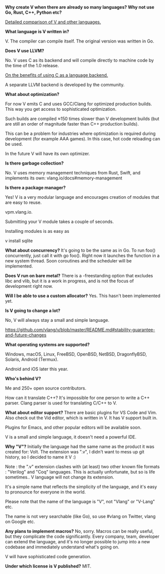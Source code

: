 **Why create V when there are already so many languages? Why not use Go, Rust, C++, Python etc?**

<a href="https://vlang.io/compare" target="_blank">Detailed comparison of V and other languages.</a>

**What language is V written in?**

V. The compiler can compile itself. The original version was written in Go.

**Does V use LLVM?**

No. V uses C as its backend and will compile directly to machine code by the time of the 1.0 release.

<a href="https://github.com/vlang/v/wiki/On-the-benefits-of-using-C-as-a-language-backend">On the benefits of using C as a language backend.</a>

A separate LLVM backend is developed by the community.

**What about optimization?**

For now V emits C and uses GCC/Clang for optimized production builds. This way you get access to sophisticated optimization.

Such builds are compiled ≈150 times slower than V development builds (but are still an order of magnitude faster than C++ production builds).

This can be a problem for industries where optimization is required during development (for example AAA games). In this case, hot code reloading can be used.

In the future V will have its own optimizer.

**Is there garbage collection?**

No. V uses memory management techniques from Rust, Swift, and implements its own: vlang.io/docs#memory-management

**Is there a package manager?**

Yes! V is a very modular language and encourages creation of modules that are easy to reuse.

vpm.vlang.io.

Submitting your V module takes a couple of seconds.

Installing modules is as easy as

v install sqlite

**What about concurrency?**
It's going to be the same as in Go. To run foo() concurrently, just call it with go foo(). Right now it launches the function in a new system thread. Soon coroutines and the scheduler will be implemented.

**Does V run on bare metal?**
There is a -freestanding option that excludes libc and vlib, but it is a work in progress, and is not the focus of development right now.

**Will I be able to use a custom allocator?**
Yes. This hasn't been implemented yet.

**Is V going to change a lot?**

No, V will always stay a small and simple language.

https://github.com/vlang/v/blob/master/README.md#stability-guarantee-and-future-changes

**What operating systems are supported?**

Windows, macOS, Linux, FreeBSD, OpenBSD, NetBSD, DragonflyBSD, Solaris, Android (Termux).

Android and iOS later this year.

**Who's behind V?**

Me and 250+ open source contributors.

How can it translate C++? It's impossible for one person to write a C++ parser.
Clang parser is used for translating C/C++ to V.

**What about editor support?**
There are basic plugins for VS Code and Vim. Also check out the Vid editor, which is written in V. It has V support built in.

Plugins for Emacs, and other popular editors will be available soon.

V is a small and simple language, it doesn't need a powerful IDE.

**Why "V"?**
Initially the language had the same name as the product it was created for: Volt. The extension was ".v", I didn't want to mess up git history, so I decided to name it V :)

Note : the ".v" extension clashes with (at least) two other known file formats : "Verilog" and "Coq" languages.
This is actually unfortunate, but so is life sometimes.. V language will not change its extension.

It's a simple name that reflects the simplicity of the language, and it's easy to pronounce for everyone in the world.

Please note that the name of the language is "V", not "Vlang" or "V-Lang" etc.

The name is not very searchable (like Go), so use #vlang on Twitter, vlang on Google etc.

**Any plans to implement macros?**
No, sorry. Macros can be really useful, but they complicate the code significantly. Every company, team, developer can extend the language, and it's no longer possible to jump into a new codebase and immediately understand what's going on.

V will have sophisticated code generation.

**Under which license is V published?**
MIT.